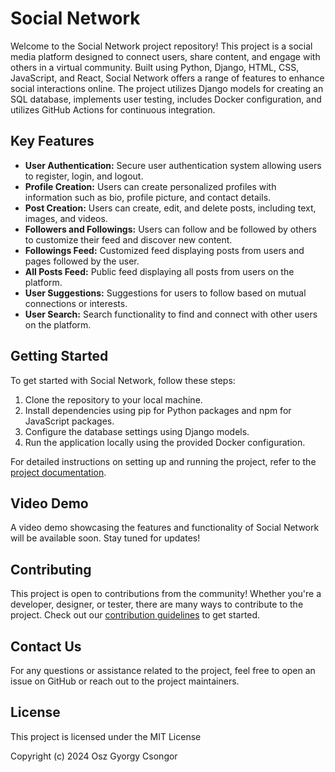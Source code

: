 # Social Network

Welcome to the Social Network project repository! This project is a social media platform designed to connect users, share content, and engage with others in a virtual community. Built using Python, Django, HTML, CSS, JavaScript, and React, Social Network offers a range of features to enhance social interactions online. The project utilizes Django models for creating an SQL database, implements user testing, includes Docker configuration, and utilizes GitHub Actions for continuous integration.

## Key Features

- **User Authentication:** Secure user authentication system allowing users to register, login, and logout.
- **Profile Creation:** Users can create personalized profiles with information such as bio, profile picture, and contact details.
- **Post Creation:** Users can create, edit, and delete posts, including text, images, and videos.
- **Followers and Followings:** Users can follow and be followed by others to customize their feed and discover new content.
- **Followings Feed:** Customized feed displaying posts from users and pages followed by the user.
- **All Posts Feed:** Public feed displaying all posts from users on the platform.
- **User Suggestions:** Suggestions for users to follow based on mutual connections or interests.
- **User Search:** Search functionality to find and connect with other users on the platform.

## Getting Started

To get started with Social Network, follow these steps:

1. Clone the repository to your local machine.
2. Install dependencies using pip for Python packages and npm for JavaScript packages.
3. Configure the database settings using Django models.
4. Run the application locally using the provided Docker configuration.

For detailed instructions on setting up and running the project, refer to the [project documentation](link_to_documentation).

## Video Demo

A video demo showcasing the features and functionality of Social Network will be available soon. Stay tuned for updates!

## Contributing

This project is open to contributions from the community! Whether you're a developer, designer, or tester, there are many ways to contribute to the project. Check out our [contribution guidelines](link_to_contribution_guidelines) to get started.

## Contact Us

For any questions or assistance related to the project, feel free to open an issue on GitHub or reach out to the project maintainers.

## License

This project is licensed under the MIT License

Copyright (c) 2024 Osz Gyorgy Csongor

